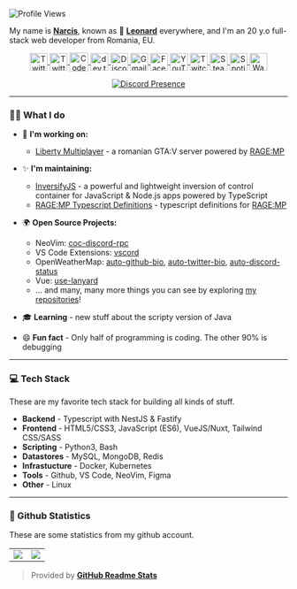 ![Profile Views](https://komarev.com/ghpvc/?username=LeonardSSH&color=7C3138&style=flat-square)

My name is **[Narcis][Greek mythology]**, known as 🦁 **[Leonard](https://en.wikipedia.org/wiki/Leonard)** everywhere, and I'm an 20 y.o full-stack web developer from Romania, EU.

<p align="center">
   <a href="https://www.instagram.com/leonardssh22/" target="_blank">
      <img src="https://github.com/LeonardSSH/LeonardSSH/blob/master/instagram.svg" alt="Twitter" width="32" align="center">
   </a>
   <a href="https://twitter.com/leonardssh22" target="_blank" rel="nofollow">
      <img src="https://github.com/LeonardSSH/LeonardSSH/blob/master/twitter.svg" alt="Twitter" width="32" align="center">
   </a>
   <a href="https://profile.codersrank.io/user/leonardssh/" target="_blank" rel="nofollow">
      <img src="https://github.com/LeonardSSH/LeonardSSH/blob/master/codersrank.png" alt="Codersrank" width="34" align="center">
   </a>
   <a href="https://dev.to/leonardssh" target="_blank" rel="nofollow">
      <img src="https://practicaldev-herokuapp-com.freetls.fastly.net/assets/devlogo-pwa-512.png" alt="dev.to" width="32" align="center">
   </a>
   <a href="https://discord.com/users/290131759159443457" target="_blank" rel="nofollow">
      <img src="https://github.com/LeonardSSH/LeonardSSH/blob/master/discord.svg" alt="Discord" width="32" align="center">
   </a>
   <a href="mailto:contact@leonard.sh" target="_blank" rel="nofollow">
      <img src="https://github.com/LeonardSSH/LeonardSSH/blob/master/gmail.svg" alt="Gmail" width="32" align="center">
   </a>
   <a href="https://www.facebook.com/leonardssh22" target="_blank" rel="nofollow">
      <img src="https://github.com/LeonardSSH/LeonardSSH/blob/master/facebook.svg" alt="Facebook" width="32" align="center">
   </a>
   <a href="https://www.youtube.com/LeonardSSH" target="_blank" rel="nofollow">
      <img src="https://github.com/LeonardSSH/LeonardSSH/blob/master/youtube.svg" alt="YouTube" width="32" align="center">
   </a>
   <a href="https://www.twitch.tv/leonardssh22" target="_blank" rel="nofollow">
      <img src="https://github.com/LeonardSSH/LeonardSSH/blob/master/twitch.svg" alt="Twitch" width="32" align="center">
   </a>
   <a href="https://steamcommunity.com/id/leonardssh/" target="_blank" rel="nofollow">
      <img src="https://github.com/LeonardSSH/LeonardSSH/blob/master/steam.svg" alt="Steam" width="32" align="center">
   </a>
   <a href="https://open.spotify.com/user/dwte9evqj8dph3ke924c7olpt" target="_blank" rel="nofollow">
      <img src="https://github.com/LeonardSSH/LeonardSSH/blob/master/spotify.svg" alt="Spotify" width="32" align="center">
   </a>
   <a href="https://wakatime.com/@leonard" target="_blank" rel="nofollow">
      <img src="https://github.com/LeonardSSH/LeonardSSH/blob/master/wakatime.svg" alt="Wakatime" width="32" align="center">
   </a>
</p>

<p align="center">
   <a href="https://discord.com/users/290131759159443457" target="_blank" rel="nofollow">
      <img src="https://lanyard-profile-readme.vercel.app/api/290131759159443457?idleMessage=Probably%20doing%20something%20else..." alt="Discord Presence" align="center">
   </a>
</p>

---

### 👨‍💻 What I do
      
   * 💼 **I'm working on:**
      * [Liberty Multiplayer] - a romanian GTA:V server powered by [RAGE:MP]
      <!-- * [RYSE Multiplayer] - a romanian GTA:V server powered by [RAGE:MP] -->
      <!-- * [Skippy] - a discord bot that aims to combine the features of all popular bots into one bot. So, stay close! Maybe not? -->
      
   * ✨ **I'm maintaining:**
      * [InversifyJS] - a powerful and lightweight inversion of control container for JavaScript & Node.js apps powered by TypeScript
      * [RAGE:MP Typescript Definitions] - typescript definitions for [RAGE:MP]

   * 🌍 **Open Source Projects:**
      - NeoVim: [coc-discord-rpc]
      - VS Code Extensions: [vscord]
      - OpenWeatherMap: [auto-github-bio], [auto-twitter-bio], [auto-discord-status]
      - Vue: [use-lanyard]
      - ... and many, many more things you can see by exploring [my repositories]!

   * 🎓 **Learning** - new stuff about the scripty version of Java
   * 😄 **Fun fact** - Only half of programming is coding. The other 90% is debugging

---

### 💻 Tech Stack
These are my favorite tech stack for building all kinds of stuff.

   * **Backend** - Typescript with NestJS & Fastify
   * **Frontend** - HTML5/CSS3, JavaScript (ES6), VueJS/Nuxt, Tailwind CSS/SASS
   * **Scripting** - Python3, Bash
   * **Datastores** - MySQL, MongoDB, Redis
   * **Infrastucture** - Docker, Kubernetes
   * **Tools** - Github, VS Code, NeoVim, Figma
   * **Other** - Linux

---

### 🧾 Github Statistics
These are some statistics from my github account.

   <table>
  <tr>
    <td align="center" style="padding=0;width=50%;">
      <img align="center" style="padding=0;" src="https://github-readme-stats-eight-theta.vercel.app/api?username=leonardssh&show_icons=true&include_all_commits=true&count_private=true&bg_color=1c1c1c&hide_border=true&text_color=ffffff&title_color=c3002f&icon_color=c3002f&hide_title=true" />
    </td>
    <td align="center" style="padding=0;width=50%;">
      <img align="center" style="padding=0;" src="https://github-readme-stats.quantumlytangled.vercel.app/api/top-langs/?username=LeonardSSH&layout=compact&bg_color=1c1c1c&hide_border=true&text_color=ffffff&title_color=c3002f&icon_color=c3002f&hide_title=true&count_private=true&extra=inversify/InversifyJS;ragempcommunity/ragemp-types;openmultiplayer/web" />
    </td>
  </tr>
</table>

> Provided by **[GitHub Readme Stats]**

<!--START_SECTION:links-->

[InversifyJS]:             https://github.com/inversify
[Atlas]:                   https://github.com/abstractFlo/atlas
[RAGE:MP]:                 https://rage.mp

[use-lanyard]:             https://github.com/LeonardSSH/use-lanyard

[`discord`]:               https://discord.com/

[ValetDiscordBot]:         https://github.com/ValetDiscordBot
[Liberty Multiplayer]:     https://github.com/liberty-mp
[RYSE Multiplayer]:        https://github.com/rysemultiplayer
[Skippy]:                  https://github.com/skippybot

[my repositories]:         https://github.com/LeonardSSH?tab=repositories

[coc-discord-rpc]:         https://github.com/LeonardSSH/coc-discord-rpc
[vscord]:                  https://github.com/LeonardSSH/vscord
[auto-github-bio]:         https://github.com/LeonardSSH/auto-github-bio
[auto-twitter-bio]:        https://github.com/LeonardSSH/auto-twitter-bio
[auto-discord-status]:     https://github.com/LeonardSSH/auto-discord-status

[RAGEMP]:                  https://rage.mp/
[RAGE:MP Typescript Definitions]: https://github.com/ragempcommunity/ragemp-types

[Instagram]:               https://www.instagram.com/leonardssh22/
[Twitter]:                 https://twitter.com/leonardssh_22
[DevTo]:                   https://dev.to/leonardssh
[Discord]:                 https://discord.com/users/290131759159443457
[Gmail]:                   mailto:contact@leonard.sh
[Facebook]:                https://www.facebook.com/leonardssh22
[YouTube]:                 https://www.youtube.com/LeonardSSH
[Twitch]:                  https://www.twitch.tv/leonardssh22
[Steam]:                   https://steamcommunity.com/id/leonardssh/
[Spotify]:                 https://open.spotify.com/user/dwte9evqj8dph3ke924c7olpt

[HTML5]:                   https://developer.mozilla.org/en-US/docs/Web/HTML
[CSS3]:                    https://developer.mozilla.org/en-US/docs/Web/CSS
[PHP]:                     https://www.php.net/
[Node.js]:                 https://nodejs.org/en/
[JS]:                      https://developer.mozilla.org/en-US/docs/Web/JavaScript
[TS]:                      https://www.typescriptlang.org/
[Sass]:                    https://sass-lang.com/
[Vue.js]:                  https://vuejs.org/

[Git]:                     https://git-scm.com/
[npm]:                     https://npmjs.com
[MySQL]:                   https://www.mysql.com/
[MongoDB]:                 https://www.mongodb.com/
[PostgreSQL]:              https://www.postgresql.org/
[NeoVim]:                  https://neovim.io/
[VSCode Insiders]:         https://code.visualstudio.com/insiders/
[Sublime Text 3]:          https://www.sublimetext.com/
[Bash]:                    https://www.gnu.org/software/bash/
[Bootstrap]:               https://getbootstrap.com
[Webpack]:                 https://webpack.js.org
[Nuxt.js]:                 https://nuxtjs.org/
[Photoshop]:               https://www.photoshop.com/en
[Illustrator]:             https://www.adobe.com/in/products/illustrator.html
[Linux]:                   https://www.linux.org/
[Redis]:                   https://redis.io/

[`manele playlist`]:       https://open.spotify.com/playlist/329xtb1CReijERQqI6dJCV?si=Lhlzc7MGT2yTmI4V46tarA
[Leaks-Profile]:           https://www.leaks.ro/profile/8-leonard/
[GitHub Readme Stats]:     https://github.com/anuraghazra/github-readme-stats
[Greek mythology]:         https://en.wikipedia.org/wiki/Narcissus_(mythology)    

[openweathermap.org]:      https://openweathermap.org/

<!--END_SECTION:links-->

<!-- Some shits -->

<!--
* 🎓 I’m currently learning [<img src="https://github.com/LeonardSSH/LeonardSSH/blob/master/typescript.svg" alt="Typescript" width="26" align="center">][TS] & [<img src="https://github.com/LeonardSSH/LeonardSSH/blob/master/vue.svg" alt="Vue.js" width="22" align="center">][Vue.js].
* 😄 Pronouns: **he/him**.
* ⚡️ Fun fact: *There are two ways to write error-free programs; only the third one works.*
* <img src="https://github.com/LeonardSSH/LeonardSSH/blob/master/spotify.svg" alt="Twitch" width="24" align="center"> The best [`manele playlist`] on spotify (only for <img src="https://github.com/LeonardSSH/LeonardSSH/blob/master/romania.png" alt="Romania" width="20" align="center"> Romanians)
-->

<!--
#### 🥅 2020 Goals: 
   - [ ] Contribute more to Open Source projects
   - [ ] Make my own framework for the [`@TheValetBot`]
   - [ ] Finish [`@TheValetBot`] 😂
   - [ ] Learn [<img src="https://github.com/LeonardSSH/LeonardSSH/blob/master/typescript.svg" alt="Typescript" width="26" align="center">][TS] & [<img src="https://github.com/LeonardSSH/LeonardSSH/blob/master/angular.svg" alt="Angular" width="32" align="center">][Angular]
   - [ ] Learn more about API
   - [ ] Make the basic systems required for the GTA V Server [`@rysemultiplayer`]
-->
 
<!--
## 💻 What I'm working on
   * **[RYSE Multiplayer]** - A <img src="https://github.com/LeonardSSH/LeonardSSH/blob/master/romania.png" alt="Romania" width="24" align="center"> Romanian GTA V Online server, on platform [<img src="https://github.com/LeonardSSH/LeonardSSH/blob/master/ragemp.png" alt="RAGE:MP" width="18" align="center">][RAGEMP].
   * **[ryse.mp](https://ryse.mp)** - Frontend and backend for https://ryse.mp
   * **[valet](https://leonard.sh)** (in standby at the moment) - A multi purpose, open source [<img src="https://github.com/LeonardSSH/LeonardSSH/blob/master/discord.svg" alt="Discord" width="26" align="center">][`discord`] bot. You can find all related repos [`@TheValetBot`]. 
-->
